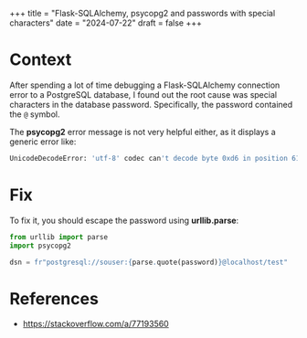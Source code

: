 +++
title = "Flask-SQLAlchemy, psycopg2 and passwords with special characters"
date = "2024-07-22"
draft = false
+++

# Context

After spending a lot of time debugging a Flask-SQLAlchemy connection error to a PostgreSQL database, 
I found out the root cause was special characters in the database password. Specifically, the password contained the `@` symbol.

The **psycopg2** error message is not very helpful either, as it displays a generic error like:

```bash
UnicodeDecodeError: 'utf-8' codec can't decode byte 0xd6 in position 61: invalid continuation byte
```

# Fix

To fix it, you should escape the password using **urllib.parse**:

```python
from urllib import parse
import psycopg2

dsn = fr"postgresql://souser:{parse.quote(password)}@localhost/test"
```

# References

* https://stackoverflow.com/a/77193560